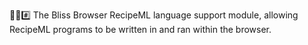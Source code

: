 🌳️🌐️#️⃣️ The Bliss Browser RecipeML language support module, allowing RecipeML programs to be written in and ran within the browser.
